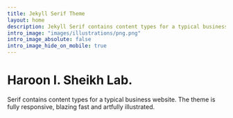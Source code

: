 ```yaml
---
title: Jekyll Serif Theme
layout: home
description: Jekyll Serif contains content types for a typical business website. The theme is fully responsive, blazing fast and artfully illustrated.
intro_image: "images/illustrations/png.png"
intro_image_absolute: false
intro_image_hide_on_mobile: true
---
```


# Haroon I. Sheikh Lab.

Serif contains content types for a typical business website. The theme is fully responsive, blazing fast and artfully illustrated.
